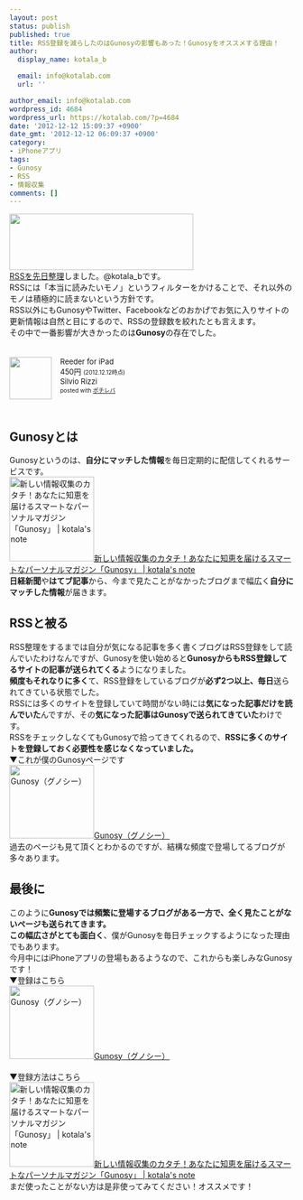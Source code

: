 ```yaml
---
layout: post
status: publish
published: true
title: RSS登録を減らしたのはGunosyの影響もあった！Gunosyをオススメする理由！
author:
  display_name: kotala_b

  email: info@kotalab.com
  url: ''

author_email: info@kotalab.com
wordpress_id: 4684
wordpress_url: https://kotalab.com/?p=4684
date: '2012-12-12 15:09:37 +0900'
date_gmt: '2012-12-12 06:09:37 +0900'
category:
- iPhoneアプリ
tags:
- Gunosy
- RSS
- 情報収集
comments: []
---
```

<p><a href="https://kotalab.com/wp-content/uploads/gunosy_20121109.png" target="_blank"><img src="https://kotalab.com/wp-content/uploads/gunosy_20121109.png" alt="" title="gunosy_20121109" width="326" height="100" class="alignnone size-full wp-image-4050" /></a><br />
<a href="https://kotalab.com/rss-10read" title="基準は「本当に読みたいモノ」！RSS登録を整理して購読数を10に減らしました！" target="_blank">RSSを先日整理</a>しました。@kotala_bです。<br />
RSSには「本当に読みたいモノ」というフィルターをかけることで、それ以外のモノは積極的に読まないという方針です。<br />
RSS以外にもGunosyやTwitter、Facebookなどのおかげでお気に入りサイトの更新情報は自然と目にするので、RSSの登録数を絞れたとも言えます。<br />
その中で一番影響が大きかったのは<strong>Gunosy</strong>の存在でした。</p>
<div class="pochireba" style="text-align:left;font-size:small;padding:20px 0;/zoom: 1;overflow: hidden;"><span class="removed_link" title="http://click.linksynergy.com/fs-bin/click?id=d2yYUp776R4&amp;subid=&amp;offerid=94348.1&amp;type=3&amp;tmpid=3910&amp;RD_PARM1=https%253A%252F%252Fitunes.apple.com%252Fjp%252Fapp%252Freeder-for-ipad%252Fid375661689%253Fmt%253D8%2526uo%253D4"><img src="http://a1112.phobos.apple.com/us/r1000/068/Purple/v4/5e/9b/b9/5e9bb9ef-8ef6-f496-b692-696261cb15a0/mzm.rwdpumdo.png" width="75" height="75" style="float:left;margin:0 15px 0 0;" class="pochi_img" ></span>
<div class="pochi_info" style="text-align:left;/zoom: 1;overflow: hidden;">
<div class="pochi_name"><span class="removed_link" title="http://click.linksynergy.com/fs-bin/click?id=d2yYUp776R4&amp;subid=&amp;offerid=94348.1&amp;type=3&amp;tmpid=3910&amp;RD_PARM1=https%253A%252F%252Fitunes.apple.com%252Fjp%252Fapp%252Freeder-for-ipad%252Fid375661689%253Fmt%253D8%2526uo%253D4">Reeder for iPad</span></div>
<div class="pochi_price" style="display:inline;">450円</div>
<div class="pochi_time" style="font-size:x-small;display:inline;">(2012.12.12時点)</div>
<div class="pochi_seller"><span class="removed_link" title="http://click.linksynergy.com/fs-bin/click?id=d2yYUp776R4&amp;subid=&amp;offerid=94348.1&amp;type=3&amp;tmpid=3910&amp;RD_PARM1=https%253A%252F%252Fitunes.apple.com%252Fjp%252Fartist%252Fsilvio-rizzi%252Fid325502382%253Fuo%253D4">Silvio Rizzi</span></div>
<div class="pochi_post" style="font-size:x-small;">posted with <a href="http://pochireba.com">ポチレバ</a></div>
</div>
<div class="pochireba-footer" style="clear: left"></div>
</div>
<p><!--more--></p>
<h2>Gunosyとは</h2>
<p>Gunosyというのは、<strong>自分にマッチした情報</strong>を毎日定期的に配信してくれるサービスです。<br />
<a href="https://kotalab.com/gunosy-new" target="_blank"><img  class="alignleft" src="https://kotalab.com/wp-content/uploads/gunosy_121031.jpg" alt="新しい情報収集のカタチ！あなたに知恵を届けるスマートなパーソナルマガジン「Gunosy」 | kotala's note" width="150" /></a><a href="https://kotalab.com/gunosy-new" target="_blank">新しい情報収集のカタチ！あなたに知恵を届けるスマートなパーソナルマガジン「Gunosy」 | kotala's note</a><br style="clear:both;" /><strong>日経新聞</strong>や<strong>はてブ記事</strong>から、今まで見たことがなかったブログまで幅広く<strong>自分にマッチした情報</strong>が届きます。</p>
<h2>RSSと被る</h2>
<p>RSS整理をするまでは自分が気になる記事を多く書くブログはRSS登録をして読んでいたわけなんですが、Gunosyを使い始めると<strong>GunosyからもRSS登録してるサイトの記事が送られてくる</strong>ようになりました。<br />
<strong>頻度もそれなりに多く</strong>て、RSS登録をしているブログが<strong>必ず2つ以上、毎日</strong>送られてきている状態でした。<br />
RSSには多くのサイトを登録していて時間がない時には<strong>気になった記事だけを読んでいた</strong>んですが、その<strong>気になった記事はGunosyで送られてきていた</strong>わけです。<br />
RSSをチェックしなくてもGunosyで拾ってきてくれるので、<strong>RSSに多くのサイトを登録しておく必要性を感じなくなっていました。</strong><br />
▼これが僕のGunosyページです<br />
<a href="http://gunosy.com/kotala_b/" target="_blank"><img  class="alignleft" src="http://capture.heartrails.com/150x130?http://gunosy.com/kotala_b/" alt="Gunosy（グノシー）" width="150" height="130" /></a><a href="http://gunosy.com/kotala_b/" target="_blank">Gunosy（グノシー）</a><a href="http://b.hatena.ne.jp/entry/http://gunosy.com/kotala_b/" target="_blank"><img border="0" src="http://b.hatena.ne.jp/entry/image/http://gunosy.com/kotala_b/" alt="" /></a><br style="clear:both;" />過去のページも見て頂くとわかるのですが、結構な頻度で登場してるブログが多々あります。</p>
<h2>最後に</h2>
<p>このように<strong>Gunosyでは頻繁に登場するブログがある一方で、全く見たことがないページも送られてきます。</strong><br />
<strong>この幅広さがとても面白く</strong>、僕がGunosyを毎日チェックするようになった理由でもあります。<br />
今月中にはiPhoneアプリの登場もあるようなので、これからも楽しみなGunosyです！<br />
▼登録はこちら<br />
<a href="http://gunosy.com/" target="_blank"><img  class="alignleft" src="http://capture.heartrails.com/150x130?http://gunosy.com/" alt="Gunosy（グノシー）" width="150" height="130" /></a><a href="http://gunosy.com/" target="_blank">Gunosy（グノシー）</a><a href="http://b.hatena.ne.jp/entry/http://gunosy.com/" target="_blank"><img border="0" src="http://b.hatena.ne.jp/entry/image/http://gunosy.com/" alt="" /></a><br style="clear:both;" /><br />
▼登録方法はこちら<br />
<a href="https://kotalab.com/gunosy-new" target="_blank"><img  class="alignleft" src="https://kotalab.com/wp-content/uploads/gunosy_121031.jpg" alt="新しい情報収集のカタチ！あなたに知恵を届けるスマートなパーソナルマガジン「Gunosy」 | kotala's note" width="150" /></a><a href="https://kotalab.com/gunosy-new" target="_blank">新しい情報収集のカタチ！あなたに知恵を届けるスマートなパーソナルマガジン「Gunosy」 | kotala's note</a><br style="clear:both;" />まだ使ったことがない方は是非使ってみてください！オススメです！</p>

